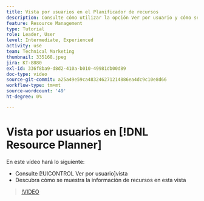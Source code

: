 ```yaml
---
title: Vista por usuarios en el Planificador de recursos
description: Consulte cómo utilizar la opción Ver por usuario y cómo se muestra la información de recursos en esta vista.
feature: Resource Management
type: Tutorial
role: Leader, User
level: Intermediate, Experienced
activity: use
team: Technical Marketing
thumbnail: 335168.jpeg
jira: KT-8880
exl-id: 336f8ba9-d8d2-410a-b010-49981db00d89
doc-type: video
source-git-commit: a25a49e59ca483246271214886ea4dc9c10e8d66
workflow-type: tm+mt
source-wordcount: '49'
ht-degree: 0%

---
```


# Vista por usuarios en [!DNL Resource Planner]

En este vídeo hará lo siguiente:

* Consulte [!UICONTROL Ver por usuario]vista
* Descubra cómo se muestra la información de recursos en esta vista


>[!VIDEO](https://video.tv.adobe.com/v/335168/?quality=12&learn=on)
